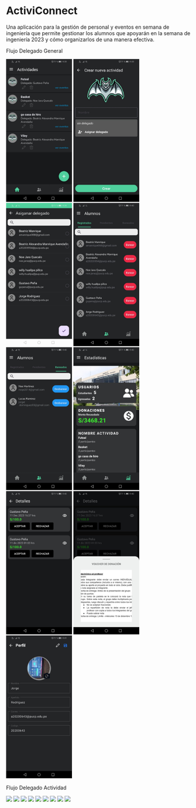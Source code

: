# ActiviConnect
Una aplicación para la gestión de personal y eventos en semana de ingeniería que permite 
gestionar los alumnos que apoyarán en la semana de ingeniería 2023 y cómo organizarlos de una manera efectiva.


Flujo Delegado General
<p float="left">
  <img src="img_dg/home_dg.jpg" width="180" />
  <img src="img_dg/crear_dg.jpg" width="180" />
  <img src="img_dg/search_dg.jpg" width="180" />
  <img src="img_dg/alumregi_dg.jpg" width="180" />
  <img src="img_dg/alumban_dg.jpg" width="180" />
  <img src="img_dg/estadis_dg.jpg" width="180" />
  <img src="img_dg/donacion_dg.jpg" width="180" />
  <img src="img_dg/detalle_dg.jpg" width="180" />
  <img src="img_dg/perfil_dg.jpg" width="180" />
</p>

Flujo Delegado Actividad
<p float="left">
  <img src="home_da.jpg" width="180" />
  <img src="detalle_da.jpg" width="180" />
  <img src="chat.jpg" width="180" />
  <img src="ruta_da.jpg" width="180" />
  <img src="eventos_da.jpg" width="180" />
  <img src="notifi_da.jpg" width="180" />
  <img src="edit_da.jpg" width="180" />
  <img src="alum_da.jpg" width="180" />
  <img src="donacion_da.jpg" width="180" />
</p>